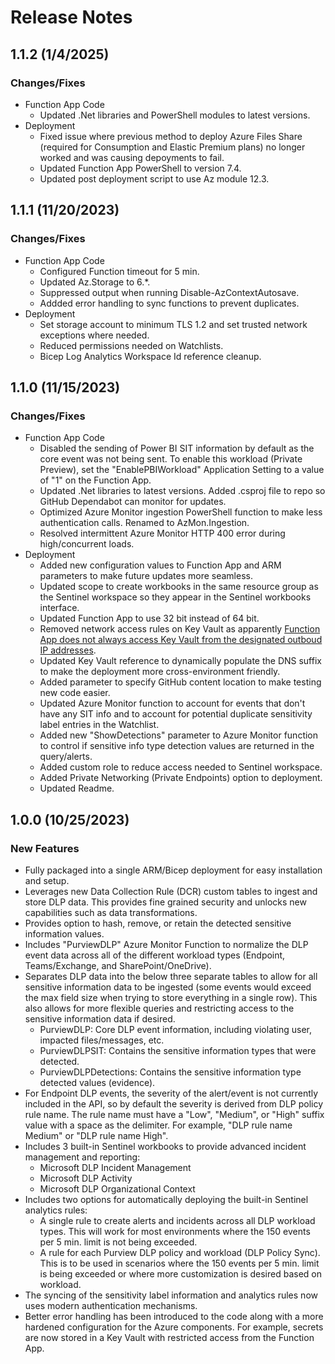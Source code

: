 # Release Notes
## 1.1.2 (1/4/2025)
### Changes/Fixes
- Function App Code
    - Updated .Net libraries and PowerShell modules to latest versions.
- Deployment
    - Fixed issue where previous method to deploy Azure Files Share (required for Consumption and Elastic Premium plans) no longer worked and was causing depoyments to fail.
    - Updated Function App PowerShell to version 7.4.
    - Updated post deployment script to use Az module 12.3.

## 1.1.1 (11/20/2023)
### Changes/Fixes
- Function App Code
    - Configured Function timeout for 5 min.
    - Updated Az.Storage to 6.*.
    - Suppressed output when running Disable-AzContextAutosave.
    - Addded error handling to sync functions to prevent duplicates.
- Deployment
    - Set storage account to minimum TLS 1.2 and set trusted network exceptions where needed.
    - Reduced permissions needed on Watchlists.
    - Bicep Log Analytics Workspace Id reference cleanup.
    
## 1.1.0 (11/15/2023)
### Changes/Fixes
- Function App Code
    - Disabled the sending of Power BI SIT information by default as the core event was not being sent. To enable this workload (Private Preview), set the "EnablePBIWorkload" Application Setting to a value of "1" on the Function App.
    - Updated .Net libraries to latest versions. Added .csproj file to repo so GitHub Dependabot can monitor for updates.
    - Optimized Azure Monitor ingestion PowerShell function to make less authentication calls. Renamed to AzMon.Ingestion.
    - Resolved intermittent Azure Monitor HTTP 400 error during high/concurrent loads.
- Deployment
    - Added new configuration values to Function App and ARM parameters to make future updates more seamless.
    - Updated scope to create workbooks in the same resource group as the Sentinel workspace so they appear in the Sentinel workbooks interface.
    - Updated Function App to use 32 bit instead of 64 bit.
    - Removed network access rules on Key Vault as apparently [Function App does not always access Key Vault from the designated outboud IP addresses](https://learn.microsoft.com/en-us/azure/azure-functions/ip-addresses?tabs=portal#find-outbound-ip-addresses).
    - Updated Key Vault reference to dynamically populate the DNS suffix to make the deployment more cross-environment friendly.
    - Added parameter to specify GitHub content location to make testing new code easier.
    - Updated Azure Monitor function to account for events that don't have any SIT info and to account for potential duplicate sensitivity label entries in the Watchlist.
    - Added new "ShowDetections" parameter to Azure Monitor function to control if sensitive info type detection values are returned in the query/alerts.
    - Added custom role to reduce access needed to Sentinel workspace.
    - Added Private Networking (Private Endpoints) option to deployment.
    - Updated Readme.

## 1.0.0 (10/25/2023)
### New Features
- Fully packaged into a single ARM/Bicep deployment for easy installation and setup.
- Leverages new Data Collection Rule (DCR) custom tables to ingest and store DLP data. This provides fine grained security and unlocks new capabilities such as data transformations.
- Provides option to hash, remove, or retain the detected sensitive information values.
- Includes "PurviewDLP" Azure Monitor Function to normalize the DLP event data across all of the different workload types (Endpoint, Teams/Exchange, and SharePoint/OneDrive).
- Separates DLP data into the below three separate tables to allow for all sensitive information data to be ingested (some events would exceed the max field size when trying to store everything in a single row). This also allows for more flexible queries and restricting access to the sensitive information data if desired.
    - PurviewDLP: Core DLP event information, including violating user, impacted files/messages, etc.
    - PurviewDLPSIT: Contains the sensitive information types that were detected.
    - PurviewDLPDetections: Contains the sensitive information type detected values (evidence).
- For Endpoint DLP events, the severity of the alert/event is not currently included in the API, so by default the severity is derived from DLP policy rule name. The rule name must have a "Low", "Medium", or "High" suffix value with a space as the delimiter. For example, "DLP rule name Medium" or "DLP rule name High".
- Includes 3 built-in Sentinel workbooks to provide advanced incident management and reporting:
    - Microsoft DLP Incident Management
    - Microsoft DLP Activity
    - Microsoft DLP Organizational Context
- Includes two options for automatically deploying the built-in Sentinel analytics rules:
    - A single rule to create alerts and incidents across all DLP workload types. This will work for most environments where the 150 events per 5 min. limit is not being exceeded.
    - A rule for each Purview DLP policy and workload (DLP Policy Sync). This is to be used in scenarios where the 150 events per 5 min. limit is being exceeded or where more customization is desired based on workload.
- The syncing of the sensitivity label information and analytics rules now uses modern authentication mechanisms.
- Better error handling has been introduced to the code along with a more hardened configuration for the Azure components. For example, secrets are now stored in a Key Vault with restricted access from the Function App.
